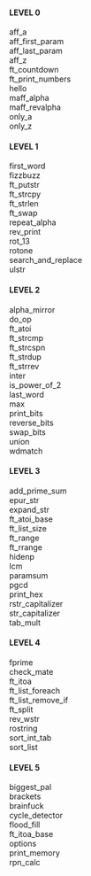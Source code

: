 #### LEVEL 0
aff_a<br>
aff_first_param<br>
aff_last_param<br>
aff_z<br>
ft_countdown<br>
ft_print_numbers<br>
hello<br>
maff_alpha<br>
maff_revalpha<br>
only_a<br>
only_z<br>

#### LEVEL 1
first_word<br>
fizzbuzz<br>
ft_putstr<br>
ft_strcpy<br>
ft_strlen<br>
ft_swap<br>
repeat_alpha<br>
rev_print<br>
rot_13<br>
rotone<br>
search_and_replace<br>
ulstr<br>

#### LEVEL 2
alpha_mirror<br>
do_op<br>
ft_atoi<br>
ft_strcmp<br>
ft_strcspn<br>
ft_strdup<br>
ft_strrev<br>
inter<br>
is_power_of_2<br>
last_word<br>
max<br>
print_bits<br>
reverse_bits<br>
swap_bits<br>
union<br>
wdmatch<br>

#### LEVEL 3
add_prime_sum<br>
epur_str<br>
expand_str<br>
ft_atoi_base<br>
ft_list_size<br>
ft_range<br>
ft_rrange<br>
hidenp<br>
lcm<br>
paramsum<br>
pgcd<br>
print_hex<br>
rstr_capitalizer<br>
str_capitalizer<br>
tab_mult<br>

#### LEVEL 4
fprime<br>
check_mate<br>
ft_itoa<br>
ft_list_foreach<br>
ft_list_remove_if<br>
ft_split<br>
rev_wstr<br>
rostring<br>
sort_int_tab<br>
sort_list<br>

#### LEVEL 5
biggest_pal<br>
brackets<br>
brainfuck<br>
cycle_detector<br>
flood_fill<br>
ft_itoa_base<br>
options<br>
print_memory<br>
rpn_calc<br>